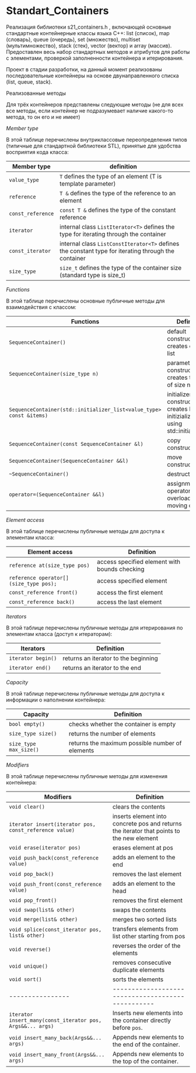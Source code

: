 # Standart_Containers

Реализация библиотеки s21_containers.h , включающей основные стандартные контейнерные классы языка С++: list (список), map (словарь), queue (очередь), set (множество),  multiset (мультимножество), stack (стек), vector (вектор) и array (массив). Предоставлен весь набор стандартных методов и атрибутов для работы с элементами, проверкой заполненности контейнера и итерирования. 

Проект в стадии разработки, на данный момент реализованы последовательные контейнеры на основе двунаправленного списка (list, queue, stack). 

  <summary>Реализованные методы</summary>

  Для трёх контейнеров представлены следующие методы (не для всех все методы, если контейнер не подразумевает наличие какого-то метода, то он его и не имеет)

*Member type*

В этой таблице перечислены внутриклассовые переопределения типов (типичные для стандартной библиотеки STL), принятые для удобства восприятия кода класса:

| Member type            | definition                                                                             |
|------------------------|----------------------------------------------------------------------------------------|
| `value_type`             | `T` defines the type of an element (T is template parameter)                                  |
| `reference`              | `T &` defines the type of the reference to an element                                                             |
| `const_reference`        | `const T &` defines the type of the constant reference                                         |
| `iterator`               | internal class `ListIterator<T>` defines the type for iterating through the container                                                 |
| `const_iterator`         | internal class `ListConstIterator<T>` defines the constant type for iterating through the container                                           |
| `size_type`              | `size_t` defines the type of the container size (standard type is size_t) |

*Functions*

В этой таблице перечислены основные публичные методы для взаимодействия с классом:

| Functions      | Definition                                      |
|----------------|-------------------------------------------------|
| `SequenceContainer()`  | default constructor, creates empty list                                  |
| `SequenceContainer(size_type n)`  | parameterized constructor, creates the list of size n                                 |
| `SequenceContainer(std::initializer_list<value_type> const &items)`  | initializer list constructor, creates list initizialized using std::initializer_list<T>    |
| `SequenceContainer(const SequenceContainer &l)`  | copy constructor  |
| `SequenceContainer(SequenceContainer &&l)`  | move constructor  |
| `~SequenceContainer()`  | destructor  |
| `operator=(SequenceContainer &&l)`      | assignment operator overload for moving object                                |

*Element access*

В этой таблице перечислены публичные методы для доступа к элементам класса:

| Element access | Definition                                      |
|----------------|-------------------------------------------------|
| `reference at(size_type pos)`                     | access specified element with bounds checking                                          |
| `reference operator[](size_type pos);`             | access specified element                                                               |
| `const_reference front()`          | access the first element                        |
| `const_reference back()`           | access the last element                         |

*Iterators*

В этой таблице перечислены публичные методы для итерирования по элементам класса (доступ к итераторам):

| Iterators      | Definition                                      |
|----------------|-------------------------------------------------|
| `iterator begin()`    | returns an iterator to the beginning            |
| `iterator end()`        | returns an iterator to the end                  |

*Capacity*

В этой таблице перечислены публичные методы для доступа к информации о наполнении контейнера:

| Capacity       | Definition                                      |
|----------------|-------------------------------------------------|
| `bool empty()`          | checks whether the container is empty           |
| `size_type size()`           | returns the number of elements                  |
| `size_type max_size()`       | returns the maximum possible number of elements |

*Modifiers*

В этой таблице перечислены публичные методы для изменения контейнера:

| Modifiers      | Definition                                      |
|----------------|-------------------------------------------------|
| `void clear()`          | clears the contents                             |
| `iterator insert(iterator pos, const_reference value)`         | inserts element into concrete pos and returns the iterator that points to the new element     |
| `void erase(iterator pos)`          | erases element at pos                                 |
| `void push_back(const_reference value)`      | adds an element to the end                      |
| `void pop_back()`   | removes the last element        |
| `void push_front(const_reference value)`      | adds an element to the head                      |
| `void pop_front()`   | removes the first element        |
| `void swap(list& other)`                   | swaps the contents                                                                     |
| `void merge(list& other)`                   | merges two sorted lists                                                                      |
| `void splice(const_iterator pos, list& other)`                   | transfers elements from list other starting from pos             |
| `void reverse()`                   | reverses the order of the elements              |
| `void unique()`                   | removes consecutive duplicate elements               |
| `void sort()`                   | sorts the elements                || Modifiers      | Definition                                      | Containers |
|----------------|-------------------------------------------------| -------------------------------------------|
| `iterator insert_many(const_iterator pos, Args&&... args)`          | Inserts new elements into the container directly before `pos`.  |
| `void insert_many_back(Args&&... args)`          | Appends new elements to the end of the container.  |
| `void insert_many_front(Args&&... args)`          | Appends new elements to the top of the container.  |

</details>
